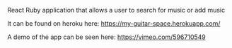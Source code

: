 React Ruby application that allows a user to search for music or add music

It can be found on heroku here: https://my-guitar-space.herokuapp.com/

A demo of the app can be seen here: https://vimeo.com/596710549
